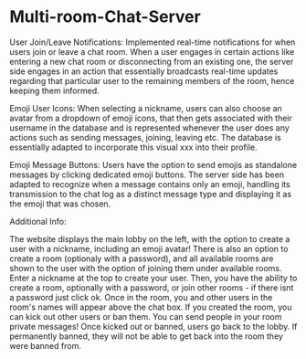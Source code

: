 # Multi-room-Chat-Server



User Join/Leave Notifications: Implemented real-time notifications for when users join or leave a chat room. When a user engages in certain actions like entering a new chat room or disconnecting from an existing one, the server side engages in an action that essentially broadcasts real-time updates regarding that particular user to the remaining members of the room, hence keeping them informed.

Emoji User Icons: When selecting a nickname, users can also choose an avatar from a dropdown of emoji icons, that then gets associated with their username in the database and is represented whenever the user does any actions such as sending messages, joining, leaving etc. The database is essentially adapted to incorporate this visual xxx into their profile.

Emoji Message Buttons: Users have the option to send emojis as standalone messages by clicking dedicated emoji buttons. The server side has been adapted to recognize when a message contains only an emoji, handling its transmission to the chat log as a distinct message type and displaying it as the emoji that was chosen.

Additional Info:

The website displays the main lobby on the left, with the option to create a user with a nickname, including an emoji avatar! There is also an option to create a room (optionaly with a password), and all available rooms are shown to the user with the option of joining them under available rooms.
⁠Enter a nickname at the top to create your user.
⁠Then, you have the ability to create a room, optionally with a password, or join other rooms - if there isnt a password just click ok.
⁠Once in the room, you and other users in the room's names will appear above the chat box.
⁠If you created the room, you can kick out other users or ban them.
You can send people in your room private messages!
⁠Once kicked out or banned, users go back to the lobby. If permanently banned, they will not be able to get back into the room they were banned from.
